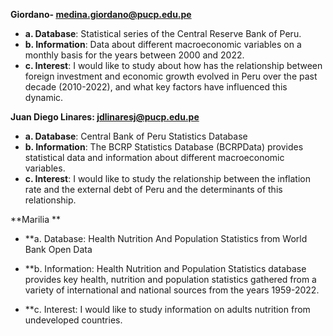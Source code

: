 **Giordano- medina.giordano@pucp.edu.pe**
* **a. Database**: Statistical series of the Central Reserve Bank of Peru.
* **b. Information**: Data about different macroeconomic variables on a monthly basis for the years between 2000 and 2022.
* **c. Interest**:  I would like to study about how has the relationship between foreign investment and economic growth evolved in Peru over the past decade (2010-2022), and what key factors have influenced this dynamic.

**Juan Diego Linares: jdlinaresj@pucp.edu.pe**
* **a.	Database**: Central Bank of Peru Statistics Database 
* **b.	Information**: The BCRP Statistics Database (BCRPData) provides statistical data and information about different macroeconomic variables. 
* **c.	Interest**: I would like to study the relationship between the inflation rate and the external debt of Peru and the determinants of this relationship. 

**Marilia **
* **a. Database: Health Nutrition And Population Statistics from World Bank Open Data

* **b. Information: Health Nutrition and Population Statistics database provides key health, nutrition and population statistics gathered from a variety of international and national sources from the years 1959-2022.

* **c. Interest: I would like to study information on adults nutrition from undeveloped countries. 
